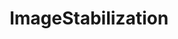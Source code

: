 ---
title: ImageStabilization
crosslinks:
- livven
- youtubefactsbot
- anti_gif_bot
- botwatch
- gifs
- stabbot
- destabilized
- youtubot
- EgocentricVideoApp
- PanoGifs
- WTF
- interestingasfuck
- UNBGBBIIVCHIDCTIICBG
- MassdropBot
- gif
- videos
- woahdude
- u_imguralbumbot
- oddlysatisfying
- catpranks
---